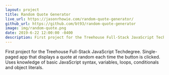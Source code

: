 ```yaml
---
layout: project
title: Random Quote Generator
live_url: https://jasonrhowie.com/random-quote-generator/
github_url: https://github.com/bt93/random-quote-generator
image: img/random-quote.png
date: 2019-6-22 12:00:00 -0400
description: First project for the Treehouse Full-Stack JavaScript Techdegree
---
```

First project for the Treehouse Full-Stack JavaScript Techdegree. Single-paged app that displays a quote at random each time the button is clicked. Uses knowledge of basic JavaScript syntax, variables, loops, conditionals and object literals.
